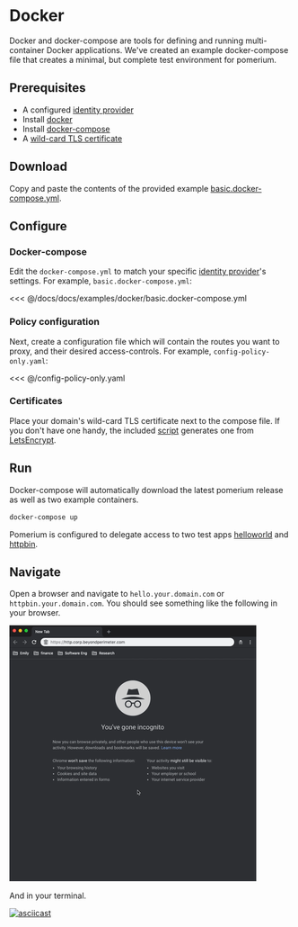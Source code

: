# Docker

Docker and docker-compose are tools for defining and running multi-container Docker applications. We've created an example docker-compose file that creates a minimal, but complete test environment for pomerium.

## Prerequisites

- A configured [identity provider]
- Install [docker]
- Install [docker-compose]
- A [wild-card TLS certificate](../docs/certificates.md)

## Download

Copy and paste the contents of the provided example [basic.docker-compose.yml].

## Configure

### Docker-compose

Edit the `docker-compose.yml` to match your specific [identity provider]'s settings. For example, `basic.docker-compose.yml`:

<<< @/docs/docs/examples/docker/basic.docker-compose.yml

### Policy configuration

Next, create a configuration file which will contain the routes you want to proxy, and their desired access-controls. For example, `config-policy-only.yaml`:

<<< @/config-policy-only.yaml

### Certificates

Place your domain's wild-card TLS certificate next to the compose file. If you don't have one handy, the included [script] generates one from [LetsEncrypt].

## Run

Docker-compose will automatically download the latest pomerium release as well as two example containers.

```bash
docker-compose up
```

Pomerium is configured to delegate access to two test apps [helloworld] and [httpbin].

## Navigate

Open a browser and navigate to `hello.your.domain.com` or `httpbin.your.domain.com`. You should see something like the following in your browser.

![Getting started](./get-started.gif)

And in your terminal.

[![asciicast](https://asciinema.org/a/tfbSWkUZgMRxHAQDqmcjjNwUg.svg)](https://asciinema.org/a/tfbSWkUZgMRxHAQDqmcjjNwUg)

[basic.docker-compose.yml]: ../docs/examples.html#basic-docker-compose-yml
[docker]: https://docs.docker.com/install/
[docker-compose]: https://docs.docker.com/compose/install/
[helloworld]: https://hub.docker.com/r/tutum/hello-world
[httpbin]: https://httpbin.org/
[identity provider]: ../docs/identity-providers.md
[letsencrypt]: https://letsencrypt.org/
[script]: https://github.com/pomerium/pomerium/blob/master/scripts/generate_wildcard_cert.sh
